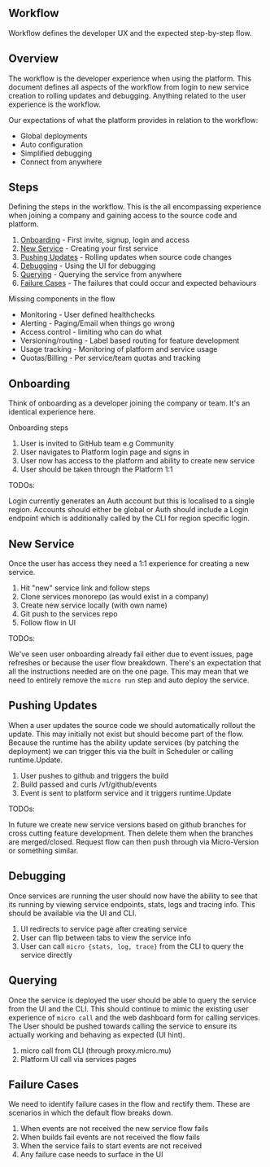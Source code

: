 ## Workflow

Workflow defines the developer UX and the expected step-by-step flow.

## Overview

The workflow is the developer experience when using the platform. This document defines all 
aspects of the workflow from login to new service creation to rolling updates and debugging. 
Anything related to the user experience is the workflow.

Our expectations of what the platform provides in relation to the workflow:

- Global deployments
- Auto configuration
- Simplified debugging
- Connect from anywhere

## Steps

Defining the steps in the workflow. This is the all encompassing experience when joining a 
company and gaining access to the source code and platform.

1. [Onboarding](#onboarding) - First invite, signup, login and access
2. [New Service](#new-service) - Creating your first service
3. [Pushing Updates](#pushing-updates) - Rolling updates when source code changes
4. [Debugging](#debugging) - Using the UI for debugging
5. [Querying](#querying) - Querying the service from anywhere
6. [Failure Cases](#failure-cases) - The failures that could occur and expected behaviours

Missing components in the flow

- Monitoring - User defined healthchecks
- Alerting - Paging/Email when things go wrong
- Access control - limiting who can do what
- Versioning/routing - Label based routing for feature development
- Usage tracking - Monitoring of platform and service usage
- Quotas/Billing - Per service/team quotas and tracking

## Onboarding

Think of onboarding as a developer joining the company or team. It's an identical experience here.

Onboarding steps

1. User is invited to GitHub team e.g Community
2. User navigates to Platform login page and signs in
3. User now has access to the platform and ability to create new service
4. User should be taken through the Platform 1:1

TODOs:

Login currently generates an Auth account but this is localised to a single region. Accounts should either 
be global or Auth should include a Login endpoint which is additionally called by the CLI for region specific login.

## New Service

Once the user has access they need a 1:1 experience for creating a new service.

1. Hit "new" service link and follow steps
2. Clone services monorepo (as would exist in a company)
3. Create new service locally (with own name)
4. Git push to the services repo
5. Follow flow in UI

TODOs:

We've seen user onboarding already fail either due to event issues, page refreshes or because the user flow breakdown. 
There's an expectation that all the instructions needed are on the one page. This may mean that we need to entirely 
remove the `micro run` step and auto deploy the service.

## Pushing Updates

When a user updates the source code we should automatically rollout the update. This may initially not exist but should become 
part of the flow. Because the runtime has the ability update services (by patching the deployment) we can trigger this 
via the built in Scheduler or calling runtime.Update.

1. User pushes to github and triggers the build
2. Build passed and curls /v1/github/events
3. Event is sent to platform service and it triggers runtime.Update

TODOs:

In future we create new service versions based on github branches for cross cutting feature development. Then 
delete them when the branches are merged/closed. Request flow can then push through via Micro-Version or something similar.

## Debugging

Once services are running the user should now have the ability to see that its running by viewing service endpoints, 
stats, logs and tracing info. This should be available via the UI and CLI.

1. UI redirects to service page after creating service
2. User can flip between tabs to view the service info
3. User can call `micro {stats, log, trace}` from the CLI to query the service directly

## Querying

Once the service is deployed the user should be able to query the service from the UI and the CLI. This should continue 
to mimic the existing user experience of `micro call` and the web dashboard form for calling services. The User should 
be pushed towards calling the service to ensure its actually working and behaving as expected (UI hint).

1. micro call from CLI (through proxy.micro.mu)
2. Platform UI call via services pages

## Failure Cases

We need to identify failure cases in the flow and rectify them. These are scenarios in which the default flow breaks down.

1. When events are not received the new service flow fails
2. When builds fail events are not received the flow fails
3. When the service fails to start events are not received
4. Any failure case needs to surface in the UI
